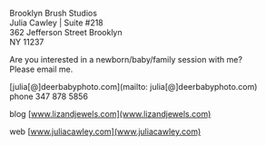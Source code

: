 Brooklyn Brush Studios  
Julia Cawley | Suite #218  
362 Jefferson Street Brooklyn  
NY 11237

Are you interested in a newborn/baby/family session with me?  
Please email me.  
 
[julia[@]deerbabyphoto.com](mailto: julia[@]deerbabyphoto.com)  
phone 347 878 5856
 


blog [www.lizandjewels.com](www.lizandjewels.com)

web [www.juliacawley.com](www.juliacawley.com)

